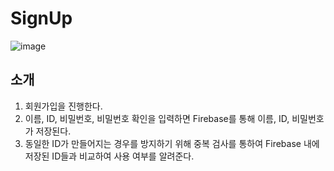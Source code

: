 # SignUp

![image](https://github.com/user-attachments/assets/11367381-d89d-4068-84e0-b2318dc94f3c)

## 소개
1. 회원가입을 진행한다.
2. 이름, ID, 비밀번호, 비밀번호 확인을 입력하면 Firebase를 통해 이름, ID, 비밀번호가 저장된다.
3. 동일한 ID가 만들어지는 경우를 방지하기 위해 중복 검사를 통하여 Firebase 내에 저장된 ID들과 비교하여 사용 여부를 알려준다.
